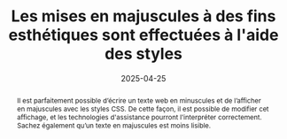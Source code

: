---
title: "Les mises en majuscules à des fins esthétiques sont effectuées à l'aide des styles"
abstract: Il est parfaitement possible d’écrire un texte web en minuscules et de l’afficher en majuscules avec les styles CSS. De cette façon, il est possible de modifier cet affichage, et les technologies d'assistance pourront l'interpréter correctement. Sachez également qu’un texte en majuscules est moins lisible.
categories: 
    - "mise en forme"
agrege: O4187-E066
opquast: '4 187'
indiceebook: '66'
description: "Règle n°66"
before: "65"
weight: "066"
after: "67"
actif: '1'
layout: rules
date: 2025-04-25
tags: 
    - "accessibilité"
    - "Lisibilité"
objectif: 
    - "Permettre un copier-coller des contenus indépendamment de la mise en forme entièrement en majuscules."
    - "Faciliter l'adaptation de la mise en forme pour les utilisateurs ayant des difficultés de lecture des textes entièrement en majuscules."
Meo: 
    - "Saisir les contenus HTML en respectant l'usage typographique pour les majuscules (début de phrase, noms propres, etc.)."
    - "Utiliser la propriété CSS text-transform avec la valeur uppercase pour gérer les mises en majuscules décoratives."
Controle: 
    - "Copier les textes en majuscule et les coller dans un traitement de texte, les majuscules décoratives devraient apparaître en minuscule."
    - "Vérifier que l'usage des majuscules respecte le cadre des conventions typographiques de la langue utilisée. Par exemple&nbsp;: les sigles ou noms d'autrices ou l'auteurs dans une bibliographie peuvent être en majuscules."
epubcheck: 
ace: 
humancheck: true
ReadiumGoToolkit: 
Source: 
    - "Opquast"
Referentiel: 
    - "[Web Content Accessibility Guidelines (WCAG)](https://www.w3.org/WAI/standards-guidelines/wcag/)"
steps: 
    - "Projet éditorial"
    - "Production numérique"
---